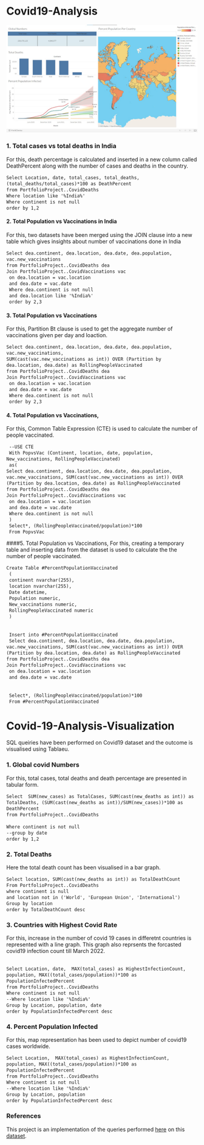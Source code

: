 # Covid19-Analysis



![Tableau Visualization](Covid19_Tableau-Viz.jpeg)


### 1. Total cases  vs total deaths in India
For this, death percentage is calculated and inserted in a new column called DeathPercent along with the number of cases and deaths in the country.
   

```
Select Location, date, total_cases, total_deaths, (total_deaths/total_cases)*100 as DeathPercent
from PortfolioProject..CovidDeaths
Where location like '%India%'
Where continent is not null
order by 1,2
```

#### 2. Total Population vs Vaccinations in India
For this, two datasets have been merged using the JOIN clause into a new table which gives insights about number of vaccinations done in India
```
Select dea.continent, dea.location, dea.date, dea.population, vac.new_vaccinations
from PortfolioProject..CovidDeaths dea
Join PortfolioProject..CovidVaccinations vac
 on dea.location = vac.location
 and dea.date = vac.date
 Where dea.continent is not null
 and dea.location like '%India%'
 order by 2,3
 ```
#### 3. Total Population vs Vaccinations 
For this, Partition Bt clause is used to get the aggregate number of vaccinations given per day and loaction.

```
Select dea.continent, dea.location, dea.date, dea.population, vac.new_vaccinations, 
SUM(cast(vac.new_vaccinations as int)) OVER (Partition by dea.location, dea.date) as RollingPeopleVaccinated
from PortfolioProject..CovidDeaths dea
Join PortfolioProject..CovidVaccinations vac
 on dea.location = vac.location
 and dea.date = vac.date
 Where dea.continent is not null
 order by 2,3

```

#### 4. Total Population vs Vaccinations,
 For this, Common Table Expression (CTE) is used to calculate the number of people vaccinated.
 

```
 --USE CTE
 With PopvsVac (Continent, location, date, population, New_vaccinations, RollingPeopleVaccinated)
 as(
Select dea.continent, dea.location, dea.date, dea.population, vac.new_vaccinations, SUM(cast(vac.new_vaccinations as int)) OVER (Partition by dea.location, dea.date) as RollingPeopleVaccinated
from PortfolioProject..CovidDeaths dea
Join PortfolioProject..CovidVaccinations vac
 on dea.location = vac.location
 and dea.date = vac.date
 Where dea.continent is not null
 )
 Select*, (RollingPeopleVaccinated/population)*100
 From PopvsVac
 ```

####5.  Total Population vs Vaccinations,
For this, creating a temporary table and inserting data from the dataset is used to calculate the  the number of people vaccinated.

```
Create Table #PercentPopulationVaccinated
 (
 continent nvarchar(255),
 location nvarchar(255),
 Date datetime,
 Population numeric,
 New_vaccinations numeric,
 RollingPeopleVaccinated numeric
 )


 Insert into #PercentPopulationVaccinated
 Select dea.continent, dea.location, dea.date, dea.population, vac.new_vaccinations, SUM(cast(vac.new_vaccinations as int)) OVER (Partition by dea.location, dea.date) as RollingPeopleVaccinated
from PortfolioProject..CovidDeaths dea
Join PortfolioProject..CovidVaccinations vac
 on dea.location = vac.location
 and dea.date = vac.date


 Select*, (RollingPeopleVaccinated/population)*100
 From #PercentPopulationVaccinated

```


# Covid-19-Analysis-Visualization

SQL queiries have been  performed on Covid19 dataset and the outcome is  visualised  using Tablaeu. 

### 1. Global covid Numbers
For this, total cases, total deaths and death percentage  are presented in tabular form.
```
Select  SUM(new_cases) as TotalCases, SUM(cast(new_deaths as int)) as TotalDeaths, (SUM(cast(new_deaths as int))/SUM(new_cases))*100 as DeathPercent
from PortfolioProject..CovidDeaths

Where continent is not null
--group by date
order by 1,2
```

### 2. Total Deaths
Here the total death count has been visualised in a bar graph.

```
Select location, SUM(cast(new_deaths as int)) as TotalDeathCount
From PortfolioProject..CovidDeaths 
where continent is null
and location not in ('World', 'European Union', 'International')
Group by location
order by TotalDeathCount desc

```




### 3.  Countries with Highest Covid Rate
For this, increase in the number of covid 19 cases in differetnt countries is represented with a line graph.
This graph also reprsents the forcasted covid19 infection count till March 2022.
```

Select Location, date,  MAX(total_cases) as HighestInfectionCount, population, MAX((total_cases/population))*100 as PopulationInfectedPercent
from PortfolioProject..CovidDeaths
Where continent is not null
--Where location like '%India%'
Group by Location, population, date
order by PopulationInfectedPercent desc
```


### 4. Percent Population Infected
For this, map representation has been used to depict number of covid19 cases worldwide.
```
Select Location,  MAX(total_cases) as HighestInfectionCount, population, MAX((total_cases/population))*100 as PopulationInfectedPercent
from PortfolioProject..CovidDeaths
Where continent is not null
--Where location like '%India%'
Group by Location, population
order by PopulationInfectedPercent desc
```

### References
This project is an implementation of the queries performed [here](https://github.com/AlexTheAnalyst/PortfolioProjects/blob/main/COVID%20Portfolio%20Project%20-%20Data%20Exploration.sql) on this [dataset](https://ourworldindata.org/covid-deaths).
